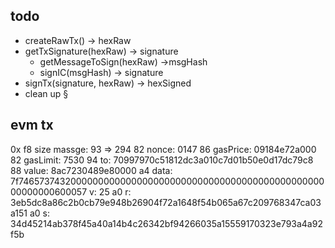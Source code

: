 ## todo

- createRawTx() -> hexRaw
- getTxSignature(hexRaw) -> signature
  - getMessageToSign(hexRaw) ->msgHash
  - signIC(msgHash) -> signature
- signTx(signature, hexRaw) -> hexSigned
- clean up
§


## evm tx 

0x
f8
size massge: 93 => 294
82
nonce: 0147
86
gasPrice: 09184e72a000
82
gasLimit: 7530
94
to: 70997970c51812dc3a010c7d01b50e0d17dc79c8
88
value: 8ac7230489e80000
a4
data: 7f7465737432000000000000000000000000000000000000000000000000000000600057
v: 25
a0
r: 3eb5dc8a86c2b0cb79e948b26904f72a1648f54b065a67c209768347ca03a151
a0
s: 34d45214ab378f45a40a14b4c26342bf94266035a15559170323e793a4a92f5b